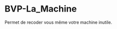 # BVP-La_Machine

Permet de recoder vous même votre <a herf=https://9j5gq.r.ag.d.sendibm3.com/mk/cl/f/sh/SMK1E8tHeGtws5ptpbNXl4qGWQmj/1xv3tjU8SNQE>machine inutile</a>.